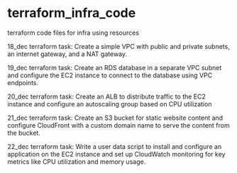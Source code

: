# terraform_infra_code
terraform code files for infra using resources

18_dec terraform task: 
Create a simple VPC with public and private subnets, an internet gateway, and a NAT gateway.

19_dec terraform task:
Create an RDS database in a separate VPC subnet and configure the EC2 instance to connect to the database using VPC endpoints.

20_dec terraform task:
Create an ALB to distribute traffic to the EC2 instance and configure an autoscaling group based on CPU utilization

21_dec terraform task:
Create an S3 bucket for static website content and configure CloudFront with a custom domain name to serve the content from the bucket.

22_dec terraform task:
Write a user data script to install and configure an application on the EC2 instance and set up CloudWatch monitoring for key metrics like CPU utilization and memory usage.
